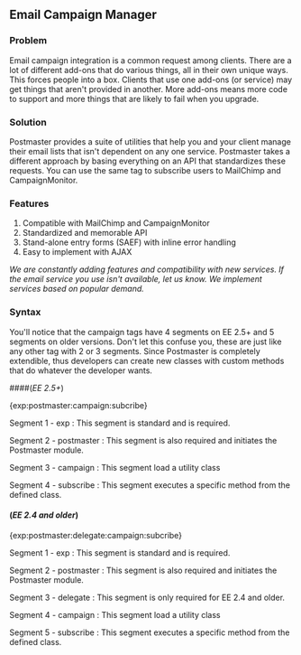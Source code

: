 ## Email Campaign Manager

### Problem

Email campaign integration is a common request among clients. There are a lot of different add-ons that do various things, all in their own unique ways. This forces people into a box. Clients that use one add-ons (or service) may get things that aren't provided in another. More add-ons means more code to support and more things that are likely to fail when you upgrade.

### Solution

Postmaster provides a suite of utilities that help you and your client manage their email lists that isn't dependent on any one service. Postmaster takes a different approach by basing everything on an API that standardizes these requests. You can use the same tag to subscribe users to MailChimp and CampaignMonitor.

### Features

1. Compatible with MailChimp and CampaignMonitor
2. Standardized and memorable API
3. Stand-alone entry forms (SAEF) with inline error handling
4. Easy to implement with AJAX

*We are constantly adding features and compatibility with new services. If the email service you use isn't available, let us know. We implement services based on popular demand.*

### Syntax

You'll notice that the campaign tags have 4 segments on EE 2.5+ and 5 segments on older versions. Don't let this confuse you, these are just like any other tag with 2 or 3 segments. Since Postmaster is completely extendible, thus developers can create new classes with custom methods that do whatever the developer wants.

####(*EE 2.5+*)

{exp:postmaster:campaign:subcribe}

Segment 1 - exp
:	This segment is standard and is required.

Segment 2 - postmaster
:	This segment is also required and initiates the Postmaster module.

Segment 3 - campaign
:	This segment load a utility class

Segment 4 - subscribe
:	This segment executes a specific method from the defined class.

#### (*EE 2.4 and older*)

{exp:postmaster:delegate:campaign:subcribe}

Segment 1 - exp
:	This segment is standard and is required.

Segment 2 - postmaster
:	This segment is also required and initiates the Postmaster module.

Segment 3 - delegate
:	This segment is only required for EE 2.4 and older.

Segment 4 - campaign
:	This segment load a utility class

Segment 5 - subscribe
:	This segment executes a specific method from the defined class.

